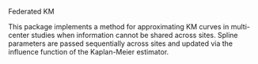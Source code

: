 Federated KM

This package implements a method for approximating KM curves in multi-center studies when information cannot be shared across sites. Spline parameters are passed sequentially across sites and updated via the influence function of the Kaplan-Meier estimator.

